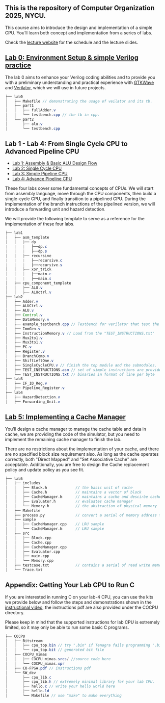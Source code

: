 ## This is the repository of Computer Organization 2025, NYCU.

This course aims to introduce the design and implementation of a simple CPU. 
You’ll learn both concept and implementation from a series of labs.

Check the [lecture website](https://people.cs.nycu.edu.tw/~ttyeh/course/2025_Spring/CS10014/outline.html) for the schedule and the lecture slides.

## [Lab 0: Environment Setup & simple Verilog practice](https://github.com/nycu-caslab/CO2025/tree/main/Lab0)

The lab 0 aims to enhance your Verilog coding abilities and to provide you with a preliminary understanding and practical experience with [GTKWave](https://gtkwave.sourceforge.net/) and [Verilator](https://www.veripool.org/verilator/), which we will use in future projects.
```java
├── lab0
│   ├── Makefile // demonstrating the usage of veilator and its tb.
│   ├── part1
│   │   ├── fullAdder.v
│   │   └── testbench.cpp // the tb in cpp.
│   └── part2
│       ├── alu.v
│       └── testbench.cpp
```


## Lab 1 - Lab 4: From Single Cycle CPU to Advanced Pipeline CPU

- [Lab 1: Assembly & Basic ALU Design Flow](https://github.com/nycu-caslab/CO2025/tree/main/Lab1)
- [Lab 2: Single Cycle CPU](https://github.com/nycu-caslab/CO2025/tree/main/Lab2)
- [Lab 3: Simple Pipeline CPU](https://github.com/nycu-caslab/CO2025/tree/main/Lab3)
- [Lab 4: Advance Pipeline CPU](https://github.com/nycu-caslab/CO2025/tree/main/Lab4)

These four labs cover some fundamental concepts of CPUs. We will start from assembly language, move through the CPU components, then build a single-cycle CPU, and finally transition to a pipelined CPU. 
During the implementation of the branch instructions of the pipelined version, we will introduce a forwarding unit and hazard detection.

We will provide the following template to serve as a reference for the implementation of these four labs.
```java
├── lab1
│   ├── asm_template
│   │   ├── dp
|   |   |   ├──dp.c
|   |   |   ├──dp.s
│   │   ├── recursive
|   |   |   ├──recursive.c
|   |   |   ├──recursive.s
│   │   ├── xor_trick
|   |   |   ├──main.c
|   |   |   ├──main.s
│   ├── cpu_component_template
│   │   ├── ALU.v
│   │   ├── ALUctrl.v
├── lab2
│   ├── Adder.v
│   ├── ALUCtrl.v
│   ├── ALU.v
│   ├── Control.v
│   ├── DataMemory.v
│   ├── example_testbench.cpp // Testbench for verilator that test the CPU.
│   ├── ImmGen.v
│   ├── InstructionMemory.v // Load from the "TEST_INSTRUCTIONS.txt"
│   ├── Mux2to1.v
│   ├── Mux3to1.v
│   ├── PC.v
│   ├── Register.v
|   ├── BranchComp.v
│   ├── ShiftLeftOne.v
│   ├── SingleCycleCPU.v // finish the top module and the submodules.
│   ├── TEST_INSTRUCTIONS.asm // set of simple instructions are provided
│   └── TEST_INSTRUCTIONS.txt // binaries in format of line per byte
├── lab3
│   ├── IF_ID_Reg.v
│   ├── Pipeline_Register.v
├── lab4
│   ├── HazardDetection.v
│   ├── Forwarding_Unit.v
```

## [Lab 5: Implementing a Cache Manager](https://github.com/nycu-caslab/CO2025/tree/main/Lab5)

You’ll design a cache manager to manage the cache table and data in cache, we are providing the code of the simulator, but you need to implement the remaining cache manager to finish the lab.

There are no restrictions about the implementation of your cache, and there are no specified block size requirement also. As long as the cache operates correctly, both "Direct Mapped" and "Set Associative Cache" are acceptable. Additionally, you are free to design the Cache replacement policy and update policy as you see fit.

```c
├── lab5
│   ├── includes
│   │   ├── Block.h             // the basic unit of cache
│   │   ├── Cache.h             // maintains a vector of block
│   │   ├── CacheManager.h      // maintains a cache and descirbe cache policy
│   │   ├── Evaluator.h         // evaluates cache manager
│   │   └── Memory.h            // the abstraction of physical memory
│   ├── Makefile
│   ├── process.py              // convert a serial of memory address to memory operation ( Trace.txt -> testcase.txt )
│   ├── sample
│   │   ├── CacheManager.cpp    // LRU sample
│   │   └── CacheManager.h      // LRU sample
│   ├── src                      
│   │   ├── Block.cpp
│   │   ├── Cache.cpp
│   │   ├── CacheManager.cpp
│   │   ├── Evaluator.cpp
│   │   ├── main.cpp
│   │   └── Memory.cpp
│   ├── testcase.txt            // contains a serial of read write memory operation log
│   └── Trace.txt
```

## Appendix: Getting Your Lab CPU to Run C

If you are interested in running C on your lab-4 CPU, you can use the kits we provide below and follow the steps and demonstrations shown in the [instructional video](https://drive.google.com/file/d/1nEIGAVXTM3-w0m5Q4jJV8ISoqoSjpM4X/view?usp=sharing), the instructions pdf are also provided under the COCPU directory.

Please keep in mind that the supported instructions for lab CPU is extremely limited, so it may only be able to run some basic C programs.
```java
├── COCPU
│   ├── Bitstream
│   │   ├── cpu_top.bin // try ".bin" if Tenagra fails programming ".bit"
│   │   └── cpu_top.bit // generated bit file
│   ├── COCPU_mimas
│   │   ├── COCPU_mimas.srcs/ //source code here
│   │   └── COCPU_mimas.xpr
│   ├── CO-FPGA.pdf // instructions pdf
│   └── SW_dev
│       ├── cpu_lib.c
│       ├── cpu_lib.h // extremely minimal library for your lab CPU.
│       ├── hello.c // write your hello world here
│       ├── hello.ld
│       └── Makefile // use "make" to make everything
```
